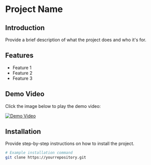 # Project Name

## Introduction

Provide a brief description of what the project does and who it's for.

## Features

- Feature 1
- Feature 2
- Feature 3

## Demo Video

Click the image below to play the demo video:

[![Demo Video](https://img.youtube.com/vi/<VIDEO_ID>/0.jpg)](https://www.youtube.com/watch?v=<VIDEO_ID>)

## Installation

Provide step-by-step instructions on how to install the project.

```bash
# Example installation command
git clone https://yourrepository.git
